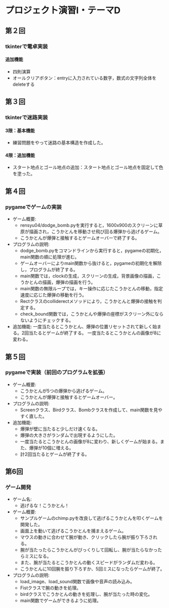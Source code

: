# プロジェクト演習Ⅰ・テーマD

## 第２回
### tkinterで電卓実装
#### 追加機能
- 四則演算
- オールクリアボタン：entryに入力されている数字，数式の文字列全体をdeleteする


## 第３回
### tkinterで迷路実装
#### 3限：基本機能
- 練習問題をやって迷路の基本構造を作成した。
#### 4限：追加機能
- スタート地点とゴール地点の追加：スタート地点とゴール地点を固定して色を塗った。


## 第４回
### pygameでゲームの実装
- ゲーム概要:
    - rensyu04/dodge_bomb.pyを実行すると，1600x900のスクリーンに草原が描画され，こうかとんを移動させ飛び回る爆弾から逃げるゲーム。
    - こうかとんが爆弾と接触するとゲームオーバーで終了する。
- プログラムの説明:
    - dodge_bomb.pyをコマンドラインから実行すると，pygameの初期化，main関数の順に処理が進む。
    - ゲームオーバーによりmain関数から抜けると，pygameの初期化を解除し，プログラムが終了する。
    - main関数では，clockの生成，スクリーンの生成，背景画像の描画，こうかとんの描画，爆弾の描画を行う。
    - main関数の無限ループでは，キー操作に応じたこうかとんの移動，指定速度に応じた爆弾の移動を行う。
    - Rectクラスのcolliderectメソッドにより，こうかとんと爆弾の接触を判定する。
    - check_bound関数では，こうかとんや爆弾の座標がスクリーン外にならないようにチェックする。
- 追加機能:
    一度当たるとこうかとん、爆弾の位置リセットされて新しく始まる。2回当たるとゲームが終了する。
    一度当たるとこうかとんの画像が8に変わる。


## 第５回
### pygameで実装（前回のプログラムを拡張）
- ゲーム概要:
    - こうかとんが5つの爆弾から逃げるゲーム。
    - こうかとんが爆弾と接触するとゲームオーバー。
- プログラムの説明:
    - Screenクラス、Birdクラス、Bombクラスを作成して、main関数を見やすく直した。
- 追加機能:
    - 爆弾が壁に当たると少しだけ速くなる。
    - 爆弾の大きさがランダムで出現するようにした。
    - 一度当たるとこうかとんの画像が8に変わり、新しくゲームが始まる。また、爆弾が10個に増える。
    - 計2回当たるとゲームが終了する。

## 第6回
### ゲーム開発
- ゲーム名:
    - 逃げるな！こうかとん！
- ゲーム概要:
    - サンプルゲームのchimp.pyを改良して逃げるこうかとんを叩くゲームを開発した。
    - 画面上を動いて逃げるこうかとんを捕まえるゲーム。
    - マウスの動きに合わせて腕が動き、クリックしたら腕が振り下ろされる。
    - 腕が当たったらこうかとんがびっくりして回転し、腕が当たらなかったらミスになる。
    - また、腕が当たるとこうかとんの動くスピードがランダムだ変わる。
    - こうかとんに10回腕を振り下ろすか、5回ミスになったらゲームが終了。
- プログラムの説明:
    - load_image、load_sound関数で画像や音声の読み込み。
    - Fistクラスで腕の動きを処理。
    - birdクラスでこうかとんの動きを処理し、腕が当たった時の変化。
    - main関数でゲームができるように処理。